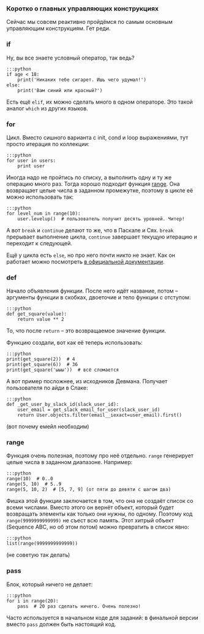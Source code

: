 <h3>Коротко о главных управляющих конструкциях</h3>
<p>Сейчас мы совсем реактивно пройдёмся по самым основным управляющим конструкциям. Гет реди.</p>
<h3>if</h3>
<p>Ну, вы все знаете условный оператор, так ведь?</p>
<pre><code>:::python
if age &lt; 18:
    print('Никаких тебе сигарет. Ишь чего удумал!')
else:
    print('Вам синий или красный?')
</code></pre>
<p>Есть ещё <code>elif</code>, их можно сделать много в одном операторе. Это такой аналог <code>which</code> из других языков.</p>
<h3>for</h3>
<p>Цикл. Вместо сишного варианта с init, cond и loop выражениями, тут просто итерация по коллекции:</p>
<pre><code>:::python
for user in users:
    print user
</code></pre>
<p>Иногда надо не пройтись по списку, а выполнить одну и ту же операцию много раз. Тогда хорошо подходит функция
<a href="https://docs.python.org/3.5/library/functions.html#func-range">range</a>. Она возвращает целые числа в заданном промежутке,
поэтому в цикле её можно использовать так:</p>
<pre><code>:::python
for level_num in range(10):
    user.levelup()  # пользователь получит десять уровней. Читер!
</code></pre>
<p>А вот <code>break</code> и <code>continue</code> делают то же, что в Паскале и Сях. <code>break</code> прерывает выполнение цикла,
<code>continue</code> завершает текущую итерацию и переходит к следующей.</p>
<p>Ещё у цикла есть <code>else</code>, но про него почти никто не знает. Как он работает можно посмотреть
<a href="https://docs.python.org/3.5/tutorial/controlflow.html#break-and-continue-statements-and-else-clauses-on-loops">в официальной документации</a>.</p>
<h3>def</h3>
<p>Начало объявления функции. После него идёт название,
потом – аргументы функции в скобках, двоеточие и тело функции с отступом:</p>
<pre><code>:::python
def get_square(value):
    return value ** 2
</code></pre>
<p>То, что после <code>return</code> – это возвращаемое значение функции.</p>
<p>Функцию создали, вот как её теперь использовать:</p>
<pre><code>:::python
print(get_square(2))  # 4
print(get_square(6))  # 36
print(get_square('ыыы'))  # всё сломается
</code></pre>
<p>А вот пример посложнее, из исходников Девмана. Получает пользователя по айди в Слаке:</p>
<pre><code>:::python
def _get_user_by_slack_id(slack_user_id):
    user_email = get_slack_email_for_user(slack_user_id)
    return User.objects.filter(email__iexact=user_email).first()
</code></pre>
<p>(вот почему емейл необходим)</p>
<h3>range</h3>
<p>Функция очень полезная, поэтому про неё отдельно. <code>range</code> генерирует целые числа в заданном диапазоне. Например:</p>
<pre><code>:::python
range(10)  # 0..0
range(5, 10)  # 5..9
range(5, 10, 2)  # [5, 7, 9] (от пяти до девяти с шагом два)
</code></pre>
<p>Фишка этой функции заключается в том, что она не создаёт список со всеми числами.
Вместо этого он вернёт объект, который будет возвращать элементы как только они нужны, по одному.
Поэтому код <code>range(9999999999999)</code> не съест всю память.
Этот хитрый объект (Sequence ABC, но об этом потом) можно превратить в список явно:</p>
<pre><code>:::python
list(range(9999999999999))
</code></pre>
<p>(не советую так делать)</p>
<h3>pass</h3>
<p>Блок, который ничего не делает:</p>
<pre><code>:::python
for i in range(20):
    pass  # 20 раз сделать ничего. Очень полезно!
</code></pre>
<p>Часто используется в начальном коде для заданий: в финальной версии вместо <code>pass</code> должен быть настоящий код.</p>